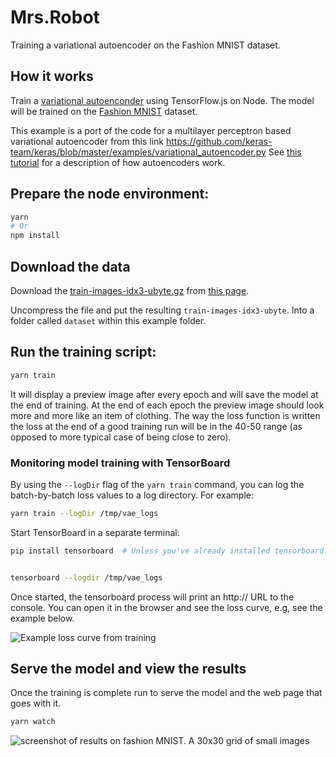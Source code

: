 # Mrs.Robot

Training a variational autoencoder on the Fashion MNIST dataset.

## How it works

Train a [variational autoenconder](https://blog.keras.io/building-autoencoders-in-keras.html) using TensorFlow.js on Node. The model will be trained on the [Fashion MNIST](https://github.com/zalandoresearch/fashion-mnist) dataset.

This example is a port of the code for a multilayer perceptron based variational
autoencoder from this link https://github.com/keras-team/keras/blob/master/examples/variational_autoencoder.py See [this tutorial](https://blog.keras.io/building-autoencoders-in-keras.html) for a description of how autoencoders work.

## Prepare the node environment:

```sh
yarn
# Or
npm install
```

## Download the data

Download the [train-images-idx3-ubyte.gz](http://fashion-mnist.s3-website.eu-central-1.amazonaws.com/train-images-idx3-ubyte.gz) from [this page](https://github.com/zalandoresearch/fashion-mnist#get-the-data).

Uncompress the file and put the resulting `train-images-idx3-ubyte`. Into a folder called `dataset` within this example folder.

## Run the training script:
```sh
yarn train
```

It will display a preview image after every epoch and will save the model at the end of training. At the end of each epoch the preview image should look more and more like an item of clothing. The way the loss function is written the loss at the end of a good training run will be in the 40-50 range (as opposed to more typical case of being close to zero).


### Monitoring model training with TensorBoard

By using the `--logDir` flag of the `yarn train` command, you can log the
batch-by-batch loss values to a log directory.
For example:

```sh
yarn train --logDir /tmp/vae_logs
```

Start TensorBoard  in a separate terminal:

```sh
pip install tensorboard  # Unless you've already installed tensorboard.


tensorboard --logdir /tmp/vae_logs
```

Once started, the tensorboard process will print an http:// URL to the
console. You can open it in the browser and see the loss curve, e.g, see
the example below.

![Example loss curve from training](https://github.com/lucylow/Mrs.Robot/blob/master/fashion-mnist-vae/vae_tensorboard.png)

## Serve the model and view the results

Once the training is complete run to serve the model and the web page that goes with it.

```sh
yarn watch
```

![screenshot of results on fashion MNIST. A 30x30 grid of small images](https://github.com/lucylow/Mrs.Robot/blob/master/fashion-mnist-vae/fashion-mnist-vae-scr.png)
